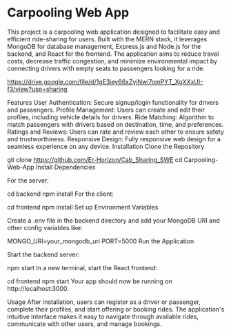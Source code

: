 # Carpooling Web App
 This project is a carpooling web application designed to facilitate easy and efficient ride-sharing for users. Built with the MERN stack, it leverages MongoDB for database management, Express.js and Node.js for the backend, and React for the frontend. The application aims to reduce travel costs, decrease traffic congestion, and minimize environmental impact by connecting drivers with empty seats to passengers looking for a ride.  

 https://drive.google.com/file/d/1gE3iey66xZyjNwi7omPYT_XgXXxUI-f3/view?usp=sharing

Features
User Authentication: Secure signup/login functionality for drivers and passengers.
Profile Management: Users can create and edit their profiles, including vehicle details for drivers.
Ride Matching: Algorithm to match passengers with drivers based on destination, time, and preferences.
Ratings and Reviews: Users can rate and review each other to ensure safety and trustworthiness.
Responsive Design: Fully responsive web design for a seamless experience on any device.
Installation
Clone the Repository

git clone https://github.com/Er-Horizon/Cab_Sharing_SWE
cd Carpooling-Web-App
Install Dependencies

For the server:

cd backend
npm install
For the client:

cd frontend
npm install
Set up Environment Variables

Create a .env file in the backend directory and add your MongoDB URI and other config variables like:

MONGO_URI=your_mongodb_uri
PORT=5000
Run the Application

Start the backend server:

npm start
In a new terminal, start the React frontend:

cd frontend
npm start
Your app should now be running on http://localhost:3000.

Usage
After installation, users can register as a driver or passenger, complete their profiles, and start offering or booking rides. The application's intuitive interface makes it easy to navigate through available rides, communicate with other users, and manage bookings.

